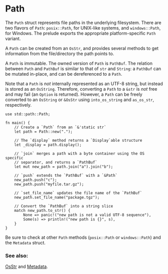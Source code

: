 # Path

The `Path` struct represents file paths in the underlying filesystem. There are
two flavors of `Path`: `posix::Path`, for UNIX-like systems, and
`windows::Path`, for Windows. The prelude exports the appropriate
platform-specific `Path` variant.

A `Path` can be created from an `OsStr`, and provides several methods to get
information from the file/directory the path points to.

A `Path` is immutable. The owned version of `Path` is `PathBuf`. The relation 
between `Path` and `PathBuf` is similar to that of `str` and `String`: 
a `PathBuf` can be mutated in-place, and can be dereferenced to a `Path`.

Note that a `Path` is *not* internally represented as an UTF-8 string, but
instead is stored as an `OsString`. Therefore, converting a `Path` to a `&str`
is *not* free and may fail (an `Option` is returned). However, a `Path` can be 
freely converted to an `OsString` or `&OsStr` using `into_os_string` and
`as_os_str`, respectively.

```rust,editable
use std::path::Path;

fn main() {
    // Create a `Path` from an `&'static str`
    let path = Path::new(".");

    // The `display` method returns a `Display`able structure
    let _display = path.display();

    // `join` merges a path with a byte container using the OS specific
    // separator, and returns a `PathBuf`
    let mut new_path = path.join("a").join("b");

    // `push` extends the `PathBuf` with a `&Path`
    new_path.push("c");
    new_path.push("myfile.tar.gz");

    // `set_file_name` updates the file name of the `PathBuf`
    new_path.set_file_name("package.tgz");

    // Convert the `PathBuf` into a string slice
    match new_path.to_str() {
        None => panic!("new path is not a valid UTF-8 sequence"),
        Some(s) => println!("new path is {}", s),
    }
}

```

Be sure to check at other `Path` methods (`posix::Path` or `windows::Path`) and
the `Metadata` struct.

### See also:

[OsStr][1] and [Metadata][2].

[1]: https://doc.rust-lang.org/std/ffi/struct.OsStr.html
[2]: https://doc.rust-lang.org/std/fs/struct.Metadata.html
